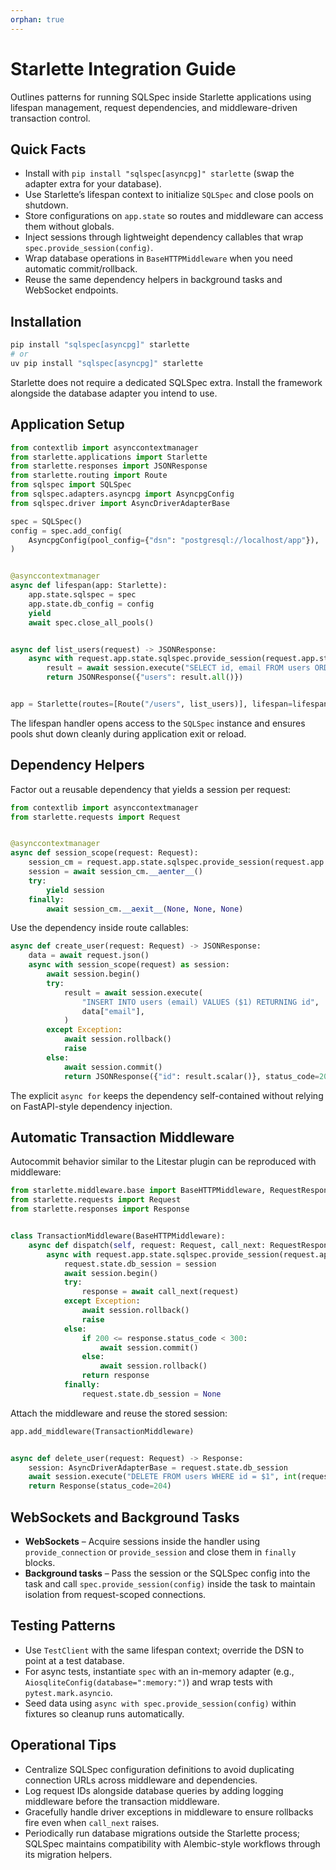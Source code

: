 ```yaml
---
orphan: true
---
```


# Starlette Integration Guide

Outlines patterns for running SQLSpec inside Starlette applications using lifespan management, request dependencies, and middleware-driven transaction control.

## Quick Facts

- Install with `pip install "sqlspec[asyncpg]" starlette` (swap the adapter extra for your database).
- Use Starlette’s lifespan context to initialize `SQLSpec` and close pools on shutdown.
- Store configurations on `app.state` so routes and middleware can access them without globals.
- Inject sessions through lightweight dependency callables that wrap `spec.provide_session(config)`.
- Wrap database operations in `BaseHTTPMiddleware` when you need automatic commit/rollback.
- Reuse the same dependency helpers in background tasks and WebSocket endpoints.

## Installation

```bash
pip install "sqlspec[asyncpg]" starlette
# or
uv pip install "sqlspec[asyncpg]" starlette
```

Starlette does not require a dedicated SQLSpec extra. Install the framework alongside the database adapter you intend to use.

## Application Setup

```python
from contextlib import asynccontextmanager
from starlette.applications import Starlette
from starlette.responses import JSONResponse
from starlette.routing import Route
from sqlspec import SQLSpec
from sqlspec.adapters.asyncpg import AsyncpgConfig
from sqlspec.driver import AsyncDriverAdapterBase

spec = SQLSpec()
config = spec.add_config(
    AsyncpgConfig(pool_config={"dsn": "postgresql://localhost/app"}),
)


@asynccontextmanager
async def lifespan(app: Starlette):
    app.state.sqlspec = spec
    app.state.db_config = config
    yield
    await spec.close_all_pools()


async def list_users(request) -> JSONResponse:
    async with request.app.state.sqlspec.provide_session(request.app.state.db_config) as session:
        result = await session.execute("SELECT id, email FROM users ORDER BY id")
        return JSONResponse({"users": result.all()})


app = Starlette(routes=[Route("/users", list_users)], lifespan=lifespan)
```

The lifespan handler opens access to the `SQLSpec` instance and ensures pools shut down cleanly during application exit or reload.

## Dependency Helpers

Factor out a reusable dependency that yields a session per request:

```python
from contextlib import asynccontextmanager
from starlette.requests import Request


@asynccontextmanager
async def session_scope(request: Request):
    session_cm = request.app.state.sqlspec.provide_session(request.app.state.db_config)
    session = await session_cm.__aenter__()
    try:
        yield session
    finally:
        await session_cm.__aexit__(None, None, None)
```

Use the dependency inside route callables:

```python
async def create_user(request: Request) -> JSONResponse:
    data = await request.json()
    async with session_scope(request) as session:
        await session.begin()
        try:
            result = await session.execute(
                "INSERT INTO users (email) VALUES ($1) RETURNING id",
                data["email"],
            )
        except Exception:
            await session.rollback()
            raise
        else:
            await session.commit()
            return JSONResponse({"id": result.scalar()}, status_code=201)
```

The explicit `async for` keeps the dependency self-contained without relying on FastAPI-style dependency injection.

## Automatic Transaction Middleware

Autocommit behavior similar to the Litestar plugin can be reproduced with middleware:

```python
from starlette.middleware.base import BaseHTTPMiddleware, RequestResponseEndpoint
from starlette.requests import Request
from starlette.responses import Response


class TransactionMiddleware(BaseHTTPMiddleware):
    async def dispatch(self, request: Request, call_next: RequestResponseEndpoint) -> Response:
        async with request.app.state.sqlspec.provide_session(request.app.state.db_config) as session:
            request.state.db_session = session
            await session.begin()
            try:
                response = await call_next(request)
            except Exception:
                await session.rollback()
                raise
            else:
                if 200 <= response.status_code < 300:
                    await session.commit()
                else:
                    await session.rollback()
                return response
            finally:
                request.state.db_session = None
```

Attach the middleware and reuse the stored session:

```python
app.add_middleware(TransactionMiddleware)


async def delete_user(request: Request) -> Response:
    session: AsyncDriverAdapterBase = request.state.db_session
    await session.execute("DELETE FROM users WHERE id = $1", int(request.path_params["user_id"]))
    return Response(status_code=204)
```

## WebSockets and Background Tasks

- **WebSockets** – Acquire sessions inside the handler using `provide_connection` or `provide_session` and close them in `finally` blocks.
- **Background tasks** – Pass the session or the SQLSpec config into the task and call `spec.provide_session(config)` inside the task to maintain isolation from request-scoped connections.

## Testing Patterns

- Use `TestClient` with the same lifespan context; override the DSN to point at a test database.
- For async tests, instantiate `spec` with an in-memory adapter (e.g., `AiosqliteConfig(database=":memory:")`) and wrap tests with `pytest.mark.asyncio`.
- Seed data using `async with spec.provide_session(config)` within fixtures so cleanup runs automatically.

## Operational Tips

- Centralize SQLSpec configuration definitions to avoid duplicating connection URLs across middleware and dependencies.
- Log request IDs alongside database queries by adding logging middleware before the transaction middleware.
- Gracefully handle driver exceptions in middleware to ensure rollbacks fire even when `call_next` raises.
- Periodically run database migrations outside the Starlette process; SQLSpec maintains compatibility with Alembic-style workflows through its migration helpers.
